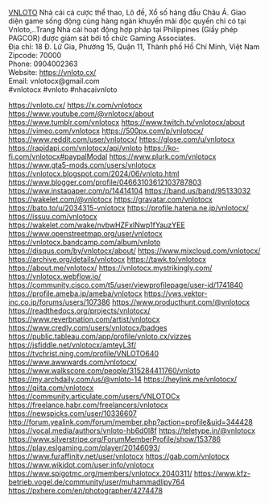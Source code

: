 <p><a target="_blank" href="https://vnloto.cx/" rel="noreferrer noopener">VNLOTO</a> Nhà cái cá cược thể thao, Lô đề, Xổ số hàng đầu Châu Á. Giao diện game sống động cùng hàng ngàn khuyến mãi độc quyền chỉ có tại Vnloto,..Trang Nhà cái hoạt động hợp pháp tại Philippines (Giấy phép PAGCOR) được giám sát bởi tổ chức Gaming Associates.<br>Địa chỉ: 18 Đ. Lữ Gia, Phường 15, Quận 11, Thành phố Hồ Chí Minh, Việt Nam<br>Zipcode: 70000<br>Phone: 0904002363<br>Website: <a target="_blank" href="https://vnloto.cx/" rel="noreferrer noopener">https://vnloto.cx/</a><br>Email: vnlotocx@gmail.com<br>#vnlotocx #vnloto #nhacaivnloto</p>
<a href="https://vnloto.cx/">https://vnloto.cx/</a>
<a href="https://x.com/vnlotocx">https://x.com/vnlotocx</a>
<a href="https://www.youtube.com/@vnlotocx/about">https://www.youtube.com/@vnlotocx/about</a>
<a href="https://www.tumblr.com/vnlotocx">https://www.tumblr.com/vnlotocx</a>
<a href="https://www.twitch.tv/vnlotocx/about">https://www.twitch.tv/vnlotocx/about</a>
<a href="https://vimeo.com/vnlotocx">https://vimeo.com/vnlotocx</a>
<a href="https://500px.com/p/vnlotocx/">https://500px.com/p/vnlotocx/</a>
<a href="https://www.reddit.com/user/vnlotocx/">https://www.reddit.com/user/vnlotocx/</a>
<a href="https://glose.com/u/vnlotocx">https://glose.com/u/vnlotocx</a>
<a href="https://rapidapi.com/vnlotocx/api/vnloto">https://rapidapi.com/vnlotocx/api/vnloto</a>
<a href="https://ko-fi.com/vnlotocx#paypalModal">https://ko-fi.com/vnlotocx#paypalModal</a>
<a href="https://www.plurk.com/vnlotocx">https://www.plurk.com/vnlotocx</a>
<a href="https://www.gta5-mods.com/users/vnlotocx">https://www.gta5-mods.com/users/vnlotocx</a>
<a href="https://vnlotocx.blogspot.com/2024/06/vnloto.html">https://vnlotocx.blogspot.com/2024/06/vnloto.html</a>
<a href="https://www.blogger.com/profile/04663103612103787803">https://www.blogger.com/profile/04663103612103787803</a>
<a href="https://www.instapaper.com/p/14414104">https://www.instapaper.com/p/14414104</a>
<a href="https://band.us/band/95133032">https://band.us/band/95133032</a>
<a href="https://wakelet.com/@vnlotocx">https://wakelet.com/@vnlotocx</a>
<a href="https://gravatar.com/vnlotocx">https://gravatar.com/vnlotocx</a>
<a href="https://bato.to/u/2034315-vnlotocx">https://bato.to/u/2034315-vnlotocx</a>
<a href="https://profile.hatena.ne.jp/vnlotocx/">https://profile.hatena.ne.jp/vnlotocx/</a>
<a href="https://issuu.com/vnlotocx">https://issuu.com/vnlotocx</a>
<a href="https://wakelet.com/wake/nvbwHZFxINwp1fYauzYEE">https://wakelet.com/wake/nvbwHZFxINwp1fYauzYEE</a>
<a href="https://www.openstreetmap.org/user/vnlotocx">https://www.openstreetmap.org/user/vnlotocx</a>
<a href="https://vnlotocx.bandcamp.com/album/vnloto">https://vnlotocx.bandcamp.com/album/vnloto</a>
<a href="https://disqus.com/by/vnlotocx/about/">https://disqus.com/by/vnlotocx/about/</a>
<a href="https://www.mixcloud.com/vnlotocx/">https://www.mixcloud.com/vnlotocx/</a>
<a href="https://archive.org/details/vnlotocx">https://archive.org/details/vnlotocx</a>
<a href="https://tawk.to/vnlotocx">https://tawk.to/vnlotocx</a>
<a href="https://about.me/vnlotocx/">https://about.me/vnlotocx/</a>
<a href="https://vnlotocx.mystrikingly.com/">https://vnlotocx.mystrikingly.com/</a>
<a href="https://vnlotocx.webflow.io/">https://vnlotocx.webflow.io/</a>
<a href="https://community.cisco.com/t5/user/viewprofilepage/user-id/1741840">https://community.cisco.com/t5/user/viewprofilepage/user-id/1741840</a>
<a href="https://profile.ameba.jp/ameba/vnlotocx">https://profile.ameba.jp/ameba/vnlotocx</a>
<a href="https://vws.vektor-inc.co.jp/forums/users/107386">https://vws.vektor-inc.co.jp/forums/users/107386</a>
<a href="https://www.producthunt.com/@vnlotocx">https://www.producthunt.com/@vnlotocx</a>
<a href="https://readthedocs.org/projects/vnlotocx/">https://readthedocs.org/projects/vnlotocx/</a>
<a href="https://www.reverbnation.com/artist/vnlotocx">https://www.reverbnation.com/artist/vnlotocx</a>
<a href="https://www.credly.com/users/vnlotocx/badges">https://www.credly.com/users/vnlotocx/badges</a>
<a href="https://public.tableau.com/app/profile/vnloto.cx/vizzes">https://public.tableau.com/app/profile/vnloto.cx/vizzes</a>
<a href="https://jsfiddle.net/vnlotocx/amteyL3f/">https://jsfiddle.net/vnlotocx/amteyL3f/</a>
<a href="https://tvchrist.ning.com/profile/VNLOTO640">https://tvchrist.ning.com/profile/VNLOTO640</a>
<a href="https://www.awwwards.com/vnlotocx/">https://www.awwwards.com/vnlotocx/</a>
<a href="https://www.walkscore.com/people/315284411760/vnloto">https://www.walkscore.com/people/315284411760/vnloto</a>
<a href="https://my.archdaily.com/us/@vnloto-14">https://my.archdaily.com/us/@vnloto-14</a>
<a href="https://heylink.me/vnlotocx/">https://heylink.me/vnlotocx/</a>
<a href="https://qiita.com/vnlotocx">https://qiita.com/vnlotocx</a>
<a href="https://community.articulate.com/users/VNLOTOCx">https://community.articulate.com/users/VNLOTOCx</a>
<a href="https://freelance.habr.com/freelancers/vnlotocx">https://freelance.habr.com/freelancers/vnlotocx</a>
<a href="https://newspicks.com/user/10336607">https://newspicks.com/user/10336607</a>
<a href="http://forum.yealink.com/forum/member.php?action=profile&uid=344428">http://forum.yealink.com/forum/member.php?action=profile&uid=344428</a>
<a href="https://vocal.media/authors/vnloto-hb6d0l8f">https://vocal.media/authors/vnloto-hb6d0l8f</a>
<a href="https://teletype.in/@vnlotocx">https://teletype.in/@vnlotocx</a>
<a href="https://www.silverstripe.org/ForumMemberProfile/show/153786">https://www.silverstripe.org/ForumMemberProfile/show/153786</a>
<a href="https://play.eslgaming.com/player/20146093/">https://play.eslgaming.com/player/20146093/</a>
<a href="https://www.furaffinity.net/user/vnlotocx">https://www.furaffinity.net/user/vnlotocx</a>
<a href="https://gab.com/vnlotocx">https://gab.com/vnlotocx</a>
<a href="https://www.wikidot.com/user:info/vnlotocx">https://www.wikidot.com/user:info/vnlotocx</a>
<a href="https://www.spigotmc.org/members/vnlotocx.2040311/">https://www.spigotmc.org/members/vnlotocx.2040311/</a>
<a href="https://www.kfz-betrieb.vogel.de/community/user/muhammadlipy764">https://www.kfz-betrieb.vogel.de/community/user/muhammadlipy764</a>
<a href="https://pxhere.com/en/photographer/4274478">https://pxhere.com/en/photographer/4274478</a>
